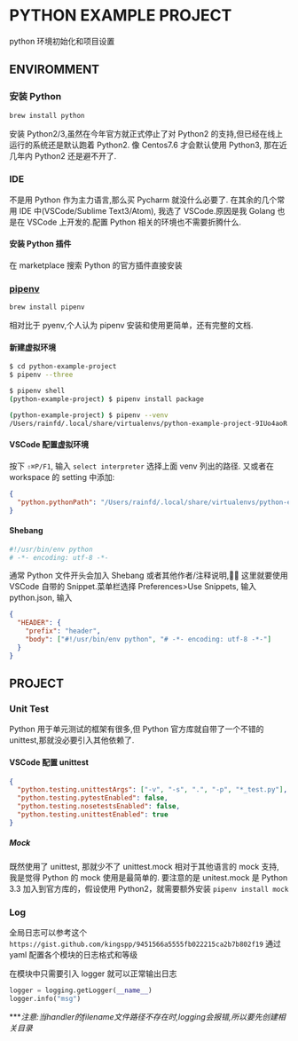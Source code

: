 # PYTHON EXAMPLE PROJECT

python 环境初始化和项目设置

## ENVIROMMENT

### 安装 Python

```bash
brew install python
```

安装 Python2/3,虽然在今年官方就正式停止了对 Python2 的支持,但已经在线上运行的系统还是默认跑着 Python2. 像 Centos7.6 才会默认使用 Python3, 那在近几年内 Python2 还是避不开了.

### IDE

不是用 Python 作为主力语言,那么买 Pycharm 就没什么必要了. 在其余的几个常用 IDE 中(VSCode/Sublime Text3/Atom), 我选了 VSCode.原因是我 Golang 也是在 VSCode 上开发的.配置 Python 相关的环境也不需要折腾什么.

#### 安装 Python 插件

在 marketplace 搜索 Python 的官方插件直接安装

### [pipenv](https://pipenv.pypa.io/)

```bash
brew install pipenv
```

相对比于 pyenv,个人认为 pipenv 安装和使用更简单，还有完整的文档.

#### 新建虚拟环境

```bash
$ cd python-example-project
$ pipenv --three

$ pipenv shell
(python-example-project) $ pipenv install package

(python-example-project) $ pipenv --venv
/Users/rainfd/.local/share/virtualenvs/python-example-project-9IUo4aoR
```

#### VSCode 配置虚拟环境

按下 `⇧⌘P/F1`, 输入 `select interpreter` 选择上面 venv 列出的路径.
又或者在 workspace 的 setting 中添加:

```json
{
  "python.pythonPath": "/Users/rainfd/.local/share/virtualenvs/python-example-project-9IUo4aoR/bin/python"
}
```

#### Shebang

```bash
#!/usr/bin/env python
# -*- encoding: utf-8 -*-
```

通常 Python 文件开头会加入 Shebang 或者其他作者/注释说明, 这里就要使用 VSCode 自带的 Snippet.菜单栏选择 Preferences>Use Snippets, 输入 python.json, 输入

```json
{
  "HEADER": {
    "prefix": "header",
    "body": ["#!/usr/bin/env python", "# -*- encoding: utf-8 -*-"]
  }
}
```

## PROJECT

### Unit Test

Python 用于单元测试的框架有很多,但 Python 官方库就自带了一个不错的 unittest,那就没必要引入其他依赖了.

#### VSCode 配置 unittest

```json
{
  "python.testing.unittestArgs": ["-v", "-s", ".", "-p", "*_test.py"],
  "python.testing.pytestEnabled": false,
  "python.testing.nosetestsEnabled": false,
  "python.testing.unittestEnabled": true
}
```

##### Mock

既然使用了 unittest, 那就少不了 unittest.mock 相对于其他语言的 mock 支持, 我是觉得 Python 的 mock 使用是最简单的.
要注意的是 unitest.mock 是 Python 3.3 加入到官方库的，假设使用 Python2，就需要额外安装 `pipenv install mock`

### Log

全局日志可以参考这个`https://gist.github.com/kingspp/9451566a5555fb022215ca2b7b802f19`
通过 yaml 配置各个模块的日志格式和等级

在模块中只需要引入 logger 就可以正常输出日志


```python
logger = logging.getLogger(__name__)
logger.info("msg")
```

****注意:当handler的filename文件路径不存在时,logging会报错,所以要先创建相关目录*
